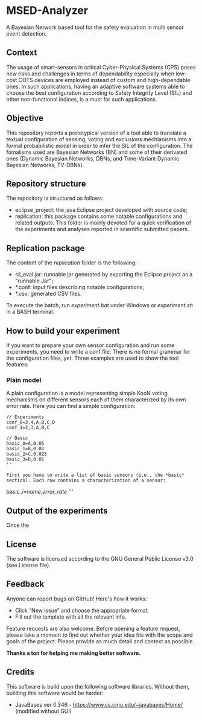# MSED-Analyzer

A Bayesian Network based tool for the safety evaluation in multi sensor event detection.

## Context
The usage of smart-sensors in critical Cyber-Physical Systems (CPS) poses new risks and challenges in terms of dependability especially when low-cost COTS devices are employed instead of custom and high-dependable ones. In such applications, having an adaptive software systems able to choose the best configuration according to Safety Integrity Level (SIL) and other non-functional indices, is a must for such applications.

## Objective
This repository reports a prototypical version of a tool able to translate a textual configuration of sensing, voting and exclusions mechianisms into a formal probabilistic model in order to infer the SIL of the configuration. The fomalisms used are Bayesian Networks (BN) and some of their derivated ones (Dynamic Bayesian Networks, DBNs, and Time-Variant Dynamic Bayesian Networks, TV-DBNs).

## Repository structure
The repository is structured as follows:
* eclipse_project: the java Eclipse project developed with source code;
* replication: this package contains some notable configurations and related outputs. This folder is mainly devoted for a quick verification of the experiments and analyses reported in scientific submitted papers.

## Replication package
The content of the *replication* folder is the following:
* sil_eval.jar: runnable jar generated by exporting the Eclipse project as a "runnable Jar";
* *.conf: input files describing notable configurations;
* *.csv: generated CSV files.

To execute the batch, run *experiment.bat* under Windows or *experiment.sh* in a BASH terminal.

## How to build your experiment
If you want to prepare your own sensor configuration and run some experiments, you need to write a conf file. There is no formal grammar for the configuration files, yet. Three examples are used to show the tool features:

### Plain model
A plain configuration is a model representing simple KooN voting mechanisms on different sensors each of them characterized by its own error rate. Here you can find a simple configuration:

```
// Experiments
conf_0=3,4,A,B,C,D
conf_1=2,3,A,B,C

// Basic
basic_0=A,0.05
basic_1=B,0.03
basic_2=C,0.025
basic_3=D,0.01
'''

First you have to write a list of basic sensors (i.e., the *basic* section). Each row contains a characterization of a sensor:
```
basic_*i*=*name*,*error_rate*
'''


## Output of the experiments
Once the 

## License
The software is licensed according to the GNU General Public License v3.0 (see License file).

## Feedback
Anyone can report bugs on GitHub! Here's how it works:
* Click “New issue” and choose the appropriate format.
* Fill out the template with all the relevant info.

Feature requests are also welcome. Before opening a feature request, please take a moment to find out whether your idea fits with the scope and goals of the project. Please provide as much detail and context as possible.

**Thanks a ton for helping me making better software.**


## Credits
This software is build upon the following software libraries. Without them, building this software would be harder:
* JavaBayes ver 0.346 - https://www.cs.cmu.edu/~javabayes/Home/ (modified without GUI)